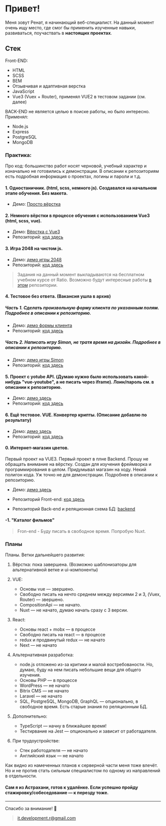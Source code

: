 # Привет!
Меня зовут Ренат, я начинающий веб-специалист. На данный момент очень ищу место, где смог бы применить изученные навыки, развиваться, поучаствать в __настоящих проектах__.

## Стек
Front-END:

* HTML
* SCSS
* BEM
* Отзывчивая и адаптивная верстка
* JavaScript
* Vue3 (Vuex + Router), применял VUE2 в тестовом задании (см. далее)


BACK-END не является целью в поиске работы, но было интересно. Применял:

* Node.js
* Express
* PostgreSQL
* MongoDB

### Практика: 
Про код: большинство работ носят черновой, учебный характер и изначально не готовились к демонстрации. В описании к репозиториям есть подробная информация о проектах, логины и пароли и т.д.
####	1. Одностаничник. (html, scss, немного js). Создавался на начальном этапе обучения. Без макета.
* Демо: [Просто вёрстка](https://rti30.github.io/cafeOld/)
#### 2. Немного вёрстки в процессе обучения с использованием Vue3 (html, scss, vue). 
* Демо: [Вёрстка c Vue3](https://rti30.github.io/knife-demo/)
* Репозиторий: [код здесь](https://github.com/rti30/Knife/)

#### 3. Игра 2048 на чистом js. 
* Демо: [демо игры 2048](https://module2-demo.vercel.app/)
* Репозиторий: [код здесь](https://github.com/rti30/rat/tree/main/m2)

>Задания на данный момент выкладываются на бесплатном учебном курсе от Ratio. Возможно будут интересные работы [в этом](https://github.com/rti30/rat) репозитории.

####	4. Тестовое без ответа. (Вакансия ушла в архив) 
##### Часть 1. Сделать произвольную форму клиента по указанным полям. Подробнее в описании к репозиторию.
* Демо: [демо формы клиента]( https://rti30.github.io/demo-med-part1/)
* Репозиторий: [код здесь](https://github.com/rti30/task-med/tree/main/part1)
##### Часть 2. Написать игру Simon, не тратя время на дизайн. Подробнее в описании к репозиторию.
* Демо: [демо игры Simon](https://rti30.github.io/demo-med-part2/)
* Репозиторий: [код здесь](https://github.com/rti30/task-med/tree/main/part2)

####	5. Проект с yotube API. (Думаю нужно было использовать какой-нибудь "vue-youtube", а не писать через iframe). Лоин/пароль см. в описании к репозиторию. 
* Демо: [демо здесь](https://rti30.github.io/test-task-1-demo/)
* Репозиторий: [код здесь](https://github.com/rti30/task-test-1)

####	6. Ещё тестовое. VUE. Конвертер крипты. (Описание добавлю по результату) 
* Демо: [демо здесь](https://rti30.github.io/demo-task-crypto/)
* Репозиторий: [код здесь](https://github.com/rti30/task-test-1)

####	0. Интернет-магазин цветов. 
Первый проект на VUE3. Первый проект в плне Backend. Прошу не обращать внимание на вёрстку. Создан для изучения фреймворка и программирования в целом. Придумывал магазин на ходу. Некий полигон кода. Уж точно не для демонстрации. Подробнее в описании к репозиторию.
* Демо: [демо здесь](https://flowerfront.herokuapp.com/)

 * Репозиторий Front-end:  [код здесь](https://github.com/rti30/flower-front.git)
 * Репозиторий Back-end и реляционная схема БД: [backend](https://github.com/rti30/flower-back)

####	-1. "Каталог фильмов"
> Fron-end - Буду писать в свободное время. Попробую Nuxt.


### Планы

   Планы.
  Ветки дальнейшего развития:

 1) Вёрстка: пока завершена. (Возможно шаблонизаторы для альтернативной ветке и ui-компоненты)
 2) VUE: 
      * Основы vue — звершено. 
      * Cвободно писать на нечто среднем между версиями 2 и 3, (Vuex, Router) — звершено. 
      * CompositionApi — не начато.
      * Nuxt — не начато, думаю начать сразу с 3 версии.

3) React:
      * Основы react + mobx — в процессе
      * Свободно писать на react — в процессе
      * redux и продвинутый redux — не начато
      * Next  — не начато

4) Альтернативная разработка:
      * node.js отложено из-за критики и малой востребованости. Но, думаю, буду на нем писать небольшие вещи для общего изучения.
      * Основы PHP — в процессе
      * WordPress — не начато
      * Bitrix CMS — не начато
      * Laravel — не начато
      * SQL, PostgreSQL, MongoDB, GraphQL — опционально, в свободное время. Есть старые знания по реляционным БД.

 5) Дополнительно:
      * TypeScript — начну в ближайшее время!
      * Тестирвание на Jest — опционально и зависит от работадателя.
  
 6) При трудоустройстве:
    * Стек работодателя  — не начато
    * Английский язык  — не начато
  
Как видно из намеченных планов к серверной части меня тоже влечёт. Но и не против стать сильным специалистом по одному из направлений в отдельности.

#### Сам я из Астрахани, готов к удалёнке. Если успешно пройду стажировку/собеседование — к перезду тоже.

---
Спасибо за внимание! 👋
> it.development.r@gmail.com

